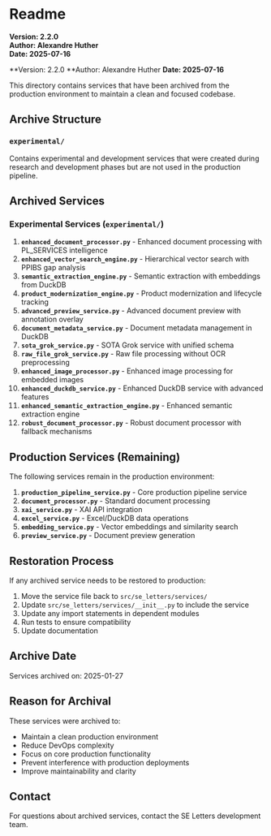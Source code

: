 # Readme

**Version: 2.2.0**  
**Author: Alexandre Huther**  
**Date: 2025-07-16**


**Version: 2.2.0
**Author: Alexandre Huther
**Date: 2025-07-16**


This directory contains services that have been archived from the production environment to maintain a clean and focused codebase.

## Archive Structure

### `experimental/`
Contains experimental and development services that were created during research and development phases but are not used in the production pipeline.

## Archived Services

### Experimental Services (`experimental/`)

1. **`enhanced_document_processor.py`** - Enhanced document processing with PL_SERVICES intelligence
2. **`enhanced_vector_search_engine.py`** - Hierarchical vector search with PPIBS gap analysis
3. **`semantic_extraction_engine.py`** - Semantic extraction with embeddings from DuckDB
4. **`product_modernization_engine.py`** - Product modernization and lifecycle tracking
5. **`advanced_preview_service.py`** - Advanced document preview with annotation overlay
6. **`document_metadata_service.py`** - Document metadata management in DuckDB
7. **`sota_grok_service.py`** - SOTA Grok service with unified schema
8. **`raw_file_grok_service.py`** - Raw file processing without OCR preprocessing
9. **`enhanced_image_processor.py`** - Enhanced image processing for embedded images
10. **`enhanced_duckdb_service.py`** - Enhanced DuckDB service with advanced features
11. **`enhanced_semantic_extraction_engine.py`** - Enhanced semantic extraction engine
12. **`robust_document_processor.py`** - Robust document processor with fallback mechanisms

## Production Services (Remaining)

The following services remain in the production environment:

1. **`production_pipeline_service.py`** - Core production pipeline service
2. **`document_processor.py`** - Standard document processing
3. **`xai_service.py`** - XAI API integration
4. **`excel_service.py`** - Excel/DuckDB data operations
5. **`embedding_service.py`** - Vector embeddings and similarity search
6. **`preview_service.py`** - Document preview generation

## Restoration Process

If any archived service needs to be restored to production:

1. Move the service file back to `src/se_letters/services/`
2. Update `src/se_letters/services/__init__.py` to include the service
3. Update any import statements in dependent modules
4. Run tests to ensure compatibility
5. Update documentation

## Archive Date

Services archived on: 2025-01-27

## Reason for Archival

These services were archived to:
- Maintain a clean production environment
- Reduce DevOps complexity
- Focus on core production functionality
- Prevent interference with production deployments
- Improve maintainability and clarity

## Contact

For questions about archived services, contact the SE Letters development team. 